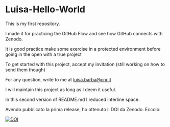 # Luisa-Hello-World
This is my first repository.

I made it for practicing the GitHub Flow and see how GitHub connects with Zenodo.

It is good practice make some exercise in a protected environment before going in the open with a true project

To get started with this project, accept my invitation (still working on how to send them though)

For any question, write to me at luisa.barba@cnr.it

I will maintain this project as long as I deem it useful.

In this second version of README.md I reduced interline space.

Avendo pubblicato la prima release, ho ottenuto il DOI da Zenodo. Eccolo:

<a href="https://handle.stage.datacite.org/10.5072/zenodo.112755"><img src="https://sandbox.zenodo.org/badge/864910571.svg" alt="DOI"></a>
